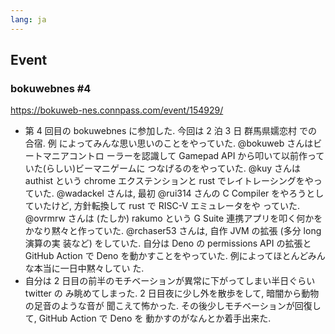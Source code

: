 ```yaml
---
lang: ja
---
```


## Event

### bokuwebnes #4

https://bokuweb-nes.connpass.com/event/154929/

- 第 4 回目の bokuwebnes に参加した. 今回は 2 泊 3 日 群馬県嬬恋村 での合宿. 例
  によってみんな思い思いのことをやっていた. @bokuweb さんはビートマニアコントロ
  ーラーを認識して Gamepad API から叩いて以前作っていた(らしい)ビーマニゲームに
  つなげるのをやっていた. @kuy さんは authist という chrome エクステンションと
  rust でレイトレーシングをやっていた. @wadackel さんは, 最初 @rui314 さんの C
  Compiler をやろうとしていたけど, 方針転換して rust で RISC-V エミュレータをや
  っていた. @ovrmrw さんは (たしか) rakumo という G Suite 連携アプリを叩く何かを
  かなり黙々と作っていた. @rchaser53 さんは, 自作 JVM の拡張 (多分 long 演算の実
  装など) をしていた. 自分は Deno の permissions API の拡張と GitHub Action で
  Deno を動かすことをやっていた. 例によってほとんどみんな本当に一日中黙々してい
  た.
- 自分は 2 日目の前半のモチベーションが異常に下がってしまい半日ぐらい twitter の
  み眺めてしまった. 2 日目夜に少し外を散歩をして, 暗闇から動物の足音のような音が
  聞こえて怖かった. その後少しモチベーションが回復して, GitHub Action で Deno を
  動かすのがなんとか着手出来た.
